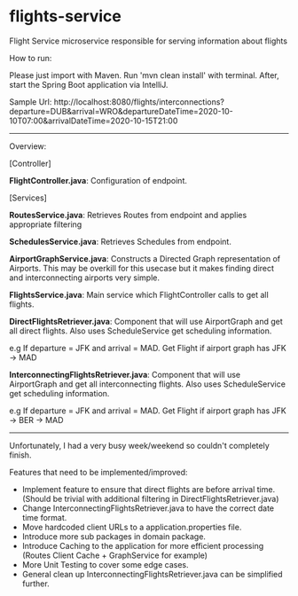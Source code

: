 # flights-service
Flight Service microservice responsible for serving information about flights 

How to run:

Please just import with Maven. Run 'mvn clean install' with terminal.
After, start the Spring Boot application via IntelliJ.

Sample Url: http://localhost:8080/flights/interconnections?departure=DUB&arrival=WRO&departureDateTime=2020-10-10T07:00&arrivalDateTime=2020-10-15T21:00

---

Overview:

[Controller]

**FlightController.java**: Configuration of endpoint.

[Services]

**RoutesService.java**: Retrieves Routes from endpoint and applies appropriate filtering

**SchedulesService.java**: Retrieves Schedules from endpoint.

**AirportGraphService.java**: Constructs a Directed Graph representation of Airports. This may be overkill for this
usecase but it makes finding direct and interconnecting airports very simple.

**FlightsService.java**: Main service which FlightController calls to get all flights.

**DirectFlightsRetriever.java**: Component that will use AirportGraph and get all direct flights. Also uses ScheduleService
get scheduling information. 

e.g If departure = JFK and arrival = MAD. Get Flight if airport graph has JFK -> MAD

**InterconnectingFlightsRetriever.java**: Component that will use AirportGraph and get all interconnecting flights. Also uses ScheduleService
get scheduling information.
 
e.g If departure = JFK and arrival = MAD. Get Flight if airport graph has JFK -> BER -> MAD

-------

Unfortunately, I had a very busy week/weekend so couldn't completely finish.

Features that need to be implemented/improved:

- Implement feature to ensure that direct flights are before arrival time. (Should be trivial with additional filtering in DirectFlightsRetriever.java)
- Change InterconnectingFlightsRetriever.java to have the correct date time format.
- Move hardcoded client URLs to a application.properties file.
- Introduce more sub packages in domain package.
- Introduce Caching to the application for more efficient processing (Routes Client Cache + GraphService for example)
- More Unit Testing to cover some edge cases.
- General clean up InterconnectingFlightsRetriever.java can be simplified further.
